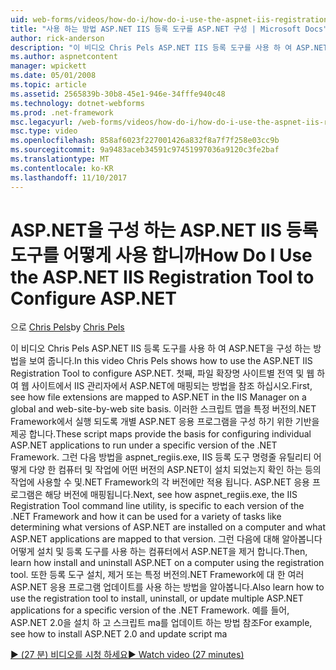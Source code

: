```yaml
---
uid: web-forms/videos/how-do-i/how-do-i-use-the-aspnet-iis-registration-tool-to-configure-aspnet
title: "사용 하는 방법 ASP.NET IIS 등록 도구를 ASP.NET 구성 | Microsoft Docs"
author: rick-anderson
description: "이 비디오 Chris Pels ASP.NET IIS 등록 도구를 사용 하 여 ASP.NET을 구성 하는 방법을 보여 줍니다. 첫째, 파일 확장명의 asp.net에 매핑되는 방법을 참조는 중..."
ms.author: aspnetcontent
manager: wpickett
ms.date: 05/01/2008
ms.topic: article
ms.assetid: 2565839b-30b8-45e1-946e-34fffe940c48
ms.technology: dotnet-webforms
ms.prod: .net-framework
msc.legacyurl: /web-forms/videos/how-do-i/how-do-i-use-the-aspnet-iis-registration-tool-to-configure-aspnet
msc.type: video
ms.openlocfilehash: 858af6023f227001426a832f8a7f7f258e03cc9b
ms.sourcegitcommit: 9a9483aceb34591c97451997036a9120c3fe2baf
ms.translationtype: MT
ms.contentlocale: ko-KR
ms.lasthandoff: 11/10/2017
---
```

<a name="how-do-i-use-the-aspnet-iis-registration-tool-to-configure-aspnet"></a><span data-ttu-id="7c219-104">ASP.NET을 구성 하는 ASP.NET IIS 등록 도구를 어떻게 사용 합니까</span><span class="sxs-lookup"><span data-stu-id="7c219-104">How Do I Use the ASP.NET IIS Registration Tool to Configure ASP.NET</span></span>
====================
<span data-ttu-id="7c219-105">으로 [Chris Pels](https://twitter.com/chrispels)</span><span class="sxs-lookup"><span data-stu-id="7c219-105">by [Chris Pels](https://twitter.com/chrispels)</span></span>

<span data-ttu-id="7c219-106">이 비디오 Chris Pels ASP.NET IIS 등록 도구를 사용 하 여 ASP.NET을 구성 하는 방법을 보여 줍니다.</span><span class="sxs-lookup"><span data-stu-id="7c219-106">In this video Chris Pels shows how to use the ASP.NET IIS Registration Tool to configure ASP.NET.</span></span> <span data-ttu-id="7c219-107">첫째, 파일 확장명 사이트별 전역 및 웹 하 여 웹 사이트에서 IIS 관리자에서 ASP.NET에 매핑되는 방법을 참조 하십시오.</span><span class="sxs-lookup"><span data-stu-id="7c219-107">First, see how file extensions are mapped to ASP.NET in the IIS Manager on a global and web-site-by-web site basis.</span></span> <span data-ttu-id="7c219-108">이러한 스크립트 맵을 특정 버전의.NET Framework에서 실행 되도록 개별 ASP.NET 응용 프로그램을 구성 하기 위한 기반을 제공 합니다.</span><span class="sxs-lookup"><span data-stu-id="7c219-108">These script maps provide the basis for configuring individual ASP.NET applications to run under a specific version of the .NET Framework.</span></span> <span data-ttu-id="7c219-109">그런 다음 방법을 aspnet\_regiis.exe, IIS 등록 도구 명령줄 유틸리티 어떻게 다양 한 컴퓨터 및 작업에 어떤 버전의 ASP.NET이 설치 되었는지 확인 하는 등의 작업에 사용할 수 및.NET Framework의 각 버전에만 적용 됩니다. ASP.NET 응용 프로그램은 해당 버전에 매핑됩니다.</span><span class="sxs-lookup"><span data-stu-id="7c219-109">Next, see how aspnet\_regiis.exe, the IIS Registration Tool command line utility, is specific to each version of the .NET Framework and how it can be used for a variety of tasks like determining what versions of ASP.NET are installed on a computer and what ASP.NET applications are mapped to that version.</span></span> <span data-ttu-id="7c219-110">그런 다음에 대해 알아봅니다 어떻게 설치 및 등록 도구를 사용 하는 컴퓨터에서 ASP.NET을 제거 합니다.</span><span class="sxs-lookup"><span data-stu-id="7c219-110">Then, learn how install and uninstall ASP.NET on a computer using the registration tool.</span></span> <span data-ttu-id="7c219-111">또한 등록 도구 설치, 제거 또는 특정 버전의.NET Framework에 대 한 여러 ASP.NET 응용 프로그램 업데이트를 사용 하는 방법을 알아봅니다.</span><span class="sxs-lookup"><span data-stu-id="7c219-111">Also learn how to use the registration tool to install, uninstall, or update multiple ASP.NET applications for a specific version of the .NET Framework.</span></span> <span data-ttu-id="7c219-112">예를 들어, ASP.NET 2.0을 설치 하 고 스크립트 ma를 업데이트 하는 방법 참조</span><span class="sxs-lookup"><span data-stu-id="7c219-112">For example, see how to install ASP.NET 2.0 and update script ma</span></span>

[<span data-ttu-id="7c219-113">&#9654; (27 분) 비디오를 시청 하세요</span><span class="sxs-lookup"><span data-stu-id="7c219-113">&#9654; Watch video (27 minutes)</span></span>](https://channel9.msdn.com/Blogs/ASP-NET-Site-Videos/how-do-i-use-the-aspnet-iis-registration-tool-to-configure-aspnet)
